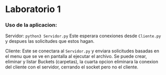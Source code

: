# Laboratorio 1
### Uso de la aplicacion: ###
Servidor:
`python3 Servidor.py`
Este esperara conexiones desde `Cliente.py` y despues las solicitudes que estos hagan.

Cliente:
Este se conectara al `Servidor.py` y enviara solicitudes basadas en el menu que se ve en pantalla al ejecutar el archivo.
Se puede crear, eliminar y listar Buckets (carpetas), la cuarta opcion eliminara la conexion del cliente con el servidor, cerrando el socket pero no el cliente.
